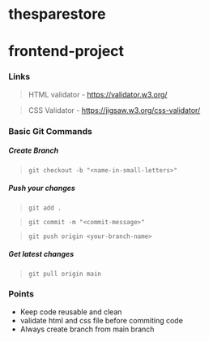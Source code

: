 # thesparestore

# frontend-project

### Links

> HTML validator - https://validator.w3.org/

> CSS Validator - https://jigsaw.w3.org/css-validator/

### Basic Git Commands
##### Create Branch
> `git checkout -b "<name-in-small-letters>"`

##### Push your changes
> `git add .`

> `git commit -m "<commit-message>"`

> `git push origin <your-branch-name>`

##### Get latest changes
> `git pull origin main`

### Points
* Keep code reusable and clean
* validate html and css file before commiting code
* Always create branch from main branch
